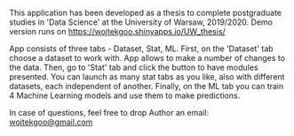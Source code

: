 This application has been developed as a thesis to complete postgraduate studies in 'Data Science' at the University of Warsaw, 2019/2020. Demo version runs on https://wojtekgoo.shinyapps.io/UW_thesis/ 

App consists of three tabs - Dataset, Stat, ML.
First, on the 'Dataset' tab choose a dataset to work with. App allows to make a number of changes to the data.
Then, go to 'Stat' tab and click the button to have modules presented. You can launch as many stat tabs as you like, also with different datasets, each independent of another.
Finally, on the ML tab you can train 4 Machine Learning models and use them to make predictions.

In case of questions, feel free to drop Author an email: wojtekgoo@gmail.com

